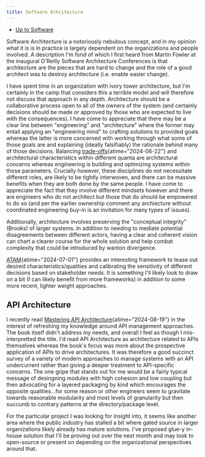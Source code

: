 ```yaml
---
title: Software Arhcitecture
---
```


- [Up to Software](software)

Software Architecture is a notoriously nebulous concept, and in my
opinion what it is is in practice is largely dependent on the
organizations and people involved. A description I\'m fond of which I
first heard from Martin Fowler at the inaugural O\'Reilly Software
Architecture Conferences is that architecture are the pieces that are
hard to change and the role of a good architect was to destroy
architecture (i.e. enable easier change).

I have spent time in an organization with ivory tower architecture, but
I\'m certainly in the camp that considers this a terrible model and will
therefore not discuss that approach in any depth. Architecture should be
a collaborative process open to all of the owners of the system (and
certainly decisions should be made or approved by those who are expected
to live with the consequences). I have come to appreciate that there may
be a clear line between \"engineering\" and \"architecture\" where the
former may entail applying an \"engineering mind\" to crafting solutions
to provided goals whereas the latter is more concerned with working
through what some of those goals are and explaining (ideally
falsifiably) the rationale behind many of those decisions. Balancing
[trade-offs](https://www.infoq.com/articles/trade-offs-minimizing-unhappiness/ "Architectural Trade-Offs: the Art of Minimizing Unhappiness - InfoQ"){atime="2024-06-22"}
and architectural characteristics within different quanta are
architectural concerns whereas engineering is building and optimizing
systems within those parameters. Crucially however, these disciplines do
not necessitate different roles, are likely to be tightly interwoven,
and there can be massive benefits when they are both done by the same
people. I have come to appreciate the fact that they involve different
mindsets however and there are engineers who do not architect but those
that do should be empowered to do so (and per the earlier ownership
comment any archiecture without coordinated engineering buy-in is an
invitation for many types of issues).

Additionally, architecture involves preserving the \"conceptual
integrity\" (Brooks) of larger systems. In addition to needing to
mediate potential disagreements between different actors, having a clear
and coherent vision can chart a clearer course for the whole solution
and help combat complexity that could be introduced by wanton
divergence.

[ATAM](https://insights.sei.cmu.edu/documents/629/2000_005_001_13706.pdf "ATAM: Method for Architecture Evaluation"){atime="2024-07-01"}
provides an interesting framework to tease out desired
characteristics/qualities and calibrating the sensitivity of different
decisions based on stakeholder needs. It is something I\'ll likely look
to draw on a bit (I can likely benefit from more frameworks) in addition
to some more recent, lighter weight approaches.

## API Architecture

I recently read
[Mastering API Architecture](https://www.oreilly.com/library/view/mastering-api-architecture/9781492090625/ "Mastering API Architecture [Book]"){atime="2024-08-19"}
in the interest of refreshing my knowledge around API management approaches.
The book itself didn't address my needs, and overall I feel as though I mis-interpretted
the title. I'd read API Architecture as architecture related to APIs themselves
whereas the book's focus was more about the prospective application of APIs to
drive architectures. It was therefore a good succinct survey of a variety of
modern approaches to manage systems with an API undercurrent rather than giving
a deeper treatment to API-specific concerns. The one gripe that stands out for
me would be a fairly typical message of desingning modules with high cohesion and
low coupling but then advocating for a layered packaging by kind which encourages
the opposite qualities...for some reason or other engineers seem to gravitate
towards reasonable modularity and most levels of granularity but then succumb to
contrary patterns at the directory/package level.

For the particular project I was looking for insight into, it seems like another
area where the public industry has stalled a bit where gated source in larger
organizations likely already has mature solutions. I've proposed glue-y
in-house solution that I'll be proving out over the next month and may look
to open-source or present on depending on the organizational perspectives around that.
